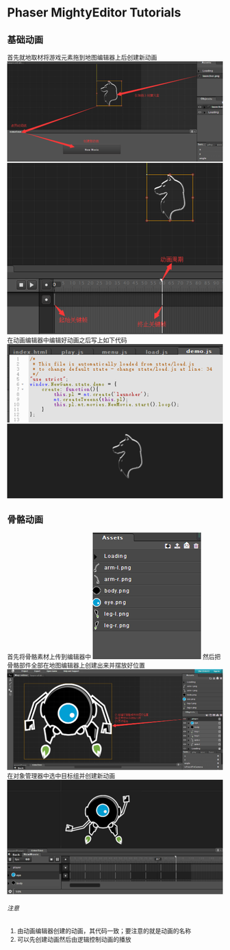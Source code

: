 # Phaser MightyEditor Tutorials
## 基础动画
首先就地取材将游戏元素拖到地图编辑器上后创建新动画
![](assets/PMEANIMATION/45.png)
![](assets/PMEANIMATION/46.png)
在动画编辑器中编辑好动画之后写上如下代码
![](assets/PMEANIMATION/47.png)
![](assets/PMEANIMATION/48.gif)
## 骨骼动画
首先将骨骼素材上传到编辑器中
![](assets/PMEANIMATION/49.png)
然后把骨骼部件全部在地图编辑器上创建出来并摆放好位置
![](assets/PMEANIMATION/50.png)
在对象管理器中选中目标组并创建新动画
![](assets/PMEANIMATION/51.gif)
###### 注意
1. 由动画编辑器创建的动画，其代码一致；要注意的就是动画的名称
2. 可以先创建动画然后由逻辑控制动画的播放
